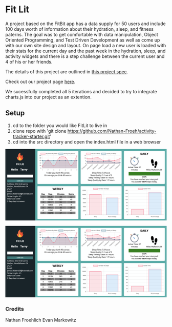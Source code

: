 # Fit Lit

A project based on the FitBit app has a data supply for 50 users and include 100 days worth of information about their hydration, sleep, and fitness paterns. The goal was to get comfortable with data manipulation, Object Oriented Programming, and Test Driven Development as well as come up with our own site design and layout. On page load a new user is loaded with their stats for the current day and the past week in the hydration, sleep, and activity widgets and there is a step challenge between the current user and 4 of his or her friends.

The details of this project are outlined in [this project spec](http://frontend.turing.io/projects/activity-tracker.html).

Check out our project page [here](https://nathan-froeh.github.io/activity-tracker-starter/).

We sucessfully completed all 5 iterations and decided to try to integrate charts.js into our project as an extention.

## Setup

1) cd to the folder you would like FitLit to live in
2) clone repo with 'git clone https://github.com/Nathan-Froeh/activity-tracker-starter.git'
3) cd into the src directory and open the index.html file in a web browser

![Desktop view static comp](https://github.com/Nathan-Froeh/activity-tracker-starter/blob/master/images/Screen%20Shot%202019-05-15%20at%205.13.58%20PM.png)

![Desktop view static comp](https://github.com/Nathan-Froeh/activity-tracker-starter/blob/master/images/Screen%20Shot%202019-05-15%20at%205.13.58%20PM.png)


### Credits
Nathan Froehlich 
Evan Markowitz

